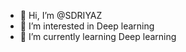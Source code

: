 - 👋 Hi, I’m @SDRIYAZ
- 👀 I’m interested in Deep learning 
- 🌱 I’m currently learning Deep learning


<!---
SDRIYAZ/SDRIYAZ is a ✨ special ✨ repository because its `README.md` (this file) appears on your GitHub profile.
You can click the Preview link to take a look at your changes.
--->
